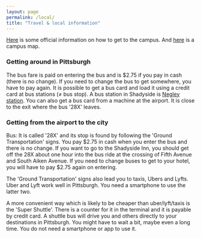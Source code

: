 ```yaml
---
layout: page
permalink: /local/
title: "Travel & local information"
---
```


[Here](https://www.cmu.edu/visit/index.html) is some official information on how 
to get to the campus. And [here](https://www.cmu.edu/visit/maps-parking-transportation.html) is a campus map.


### Getting around in Pittsburgh

The bus fare is paid on entering the bus and is $2.75 if you pay in cash (there is no change). If you need to change the bus to get somewhere, you have to pay again. It is possible to get a bus card and load it using a credit card at bus stations (≠ bus stop). A bus station in Shadyside is [Negley station](https://www.google.de/maps/place/East+Busway+at+Negley+Station+D/@40.4539493,-79.9350931,16.5z/data=!4m5!3m4!1s0x8834f212ef940167:0xac09c380df0b750f!8m2!3d40.4568!4d-79.932492). You can also get a bus card from a machine at the airport. It is close to the exit where the bus '28X' leaves.

### Getting from the airport to the city

Bus: It is called '28X' and its stop is found by following the 'Ground Transportation' signs. You pay $2.75 in cash when you enter the bus and there is no change. If you want to go to the Shadyside Inn, you should get off the 28X about one hour into the bus ride at the crossing of Fifth Avenue and South Aiken Avenue.  If you need to change buses to get to your hotel, you will have to pay $2.75 again on entering.

The 'Ground Transportation' signs also lead you to taxis, Ubers and Lyfts. Uber and Lyft work well in Pittsburgh. You need a smartphone to use the latter two.

A more convenient way which is likely to be cheaper than uber/lyft/taxis is the 'Super Shuttle'. There is a counter for it in the terminal and it is payable by credit card. A shuttle bus will drive you and others directly to your destinations in Pittsburgh. You might have to wait a bit, maybe even a long time. You do not need a smartphone or app to use it.

